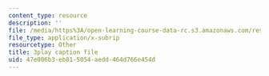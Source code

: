 ```yaml
---
content_type: resource
description: ''
file: /media/https%3A/open-learning-course-data-rc.s3.amazonaws.com/res-6-012-introduction-to-probability-spring-2018/47e006b3eb815054aedd464d766e454d_D_EGYzqmapc.vtt
file_type: application/x-subrip
resourcetype: Other
title: 3play caption file
uid: 47e006b3-eb81-5054-aedd-464d766e454d
---
```

